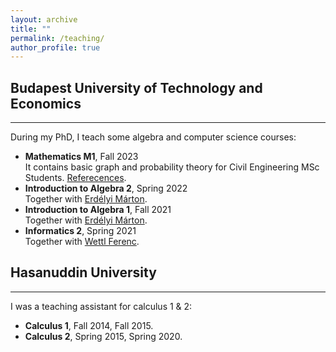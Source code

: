 ```yaml
---
layout: archive
title: ""
permalink: /teaching/
author_profile: true
---
```


## Budapest University of Technology and Economics
---
During my PhD, I teach some algebra and computer science courses:

* <b> Mathematics M1</b>, Fall 2023 <br> It contains basic graph and probability theory for Civil Engineering MSc Students. [Referecences](https://drive.google.com/drive/folders/14reY2hIn_QoFfcc071DC4XyIjGQM303t).
* <b>Introduction to Algebra 2</b>, Spring 2022 <br>Together with [Erdélyi Márton](https://math.bme.hu/~merdelyi/).
* <b>Introduction to Algebra 1</b>, Fall 2021 <br>Together with [Erdélyi Márton](https://math.bme.hu/~merdelyi/).
* <b>Informatics 2</b>, Spring 2021 <br>Together with [Wettl Ferenc](https://algebra.math.bme.hu/wettl-ferenc).

## Hasanuddin University
---
I was a teaching assistant for calculus 1 & 2:
* <b>Calculus 1</b>, Fall 2014, Fall 2015.
* <b>Calculus 2</b>, Spring 2015, Spring 2020.

